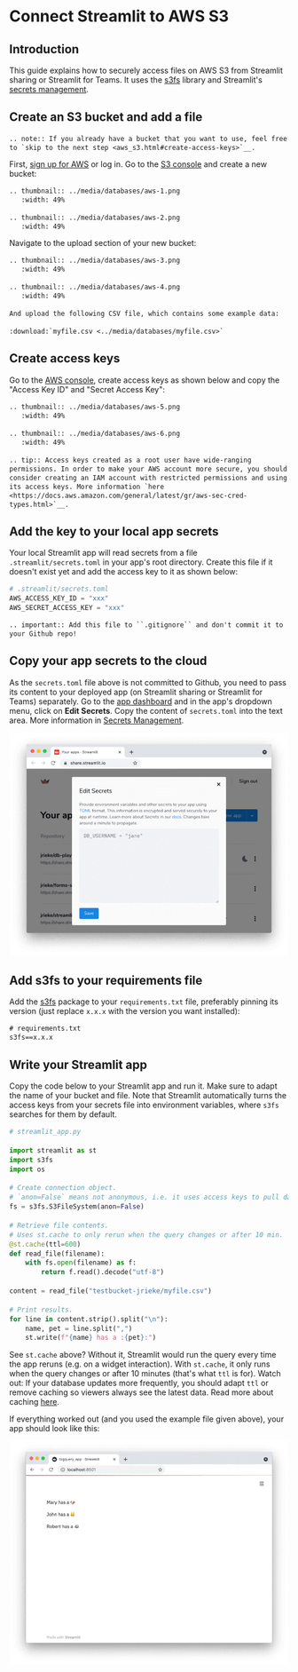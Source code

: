 # Connect Streamlit to AWS S3

## Introduction

This guide explains how to securely access files on AWS S3 from Streamlit sharing or Streamlit for Teams. It uses the [s3fs](https://github.com/dask/s3fs) library and Streamlit's [secrets management](../deploy_streamlit_app.html#secrets-management).

## Create an S3 bucket and add a file

```eval_rst
.. note:: If you already have a bucket that you want to use, feel free to `skip to the next step <aws_s3.html#create-access-keys>`__.
```

First, [sign up for AWS](https://aws.amazon.com/) or log in. Go to the [S3 console](https://s3.console.aws.amazon.com/s3/home) and create a new bucket:

```eval_rst
.. thumbnail:: ../media/databases/aws-1.png
   :width: 49%

.. thumbnail:: ../media/databases/aws-2.png
   :width: 49%
```

Navigate to the upload section of your new bucket:

```eval_rst
.. thumbnail:: ../media/databases/aws-3.png
   :width: 49%

.. thumbnail:: ../media/databases/aws-4.png
   :width: 49%

And upload the following CSV file, which contains some example data:

:download:`myfile.csv <../media/databases/myfile.csv>`
```

## Create access keys

Go to the [AWS console](https://console.aws.amazon.com/), create access keys as shown below and copy the "Access Key ID" and "Secret Access Key":

```eval_rst
.. thumbnail:: ../media/databases/aws-5.png
   :width: 49%

.. thumbnail:: ../media/databases/aws-6.png
   :width: 49%

.. tip:: Access keys created as a root user have wide-ranging permissions. In order to make your AWS account more secure, you should consider creating an IAM account with restricted permissions and using its access keys. More information `here <https://docs.aws.amazon.com/general/latest/gr/aws-sec-cred-types.html>`__. 
```

## Add the key to your local app secrets

Your local Streamlit app will read secrets from a file `.streamlit/secrets.toml` in your app's root directory. Create this file if it doesn't exist yet and add the access key to it as shown below:

```python
# .streamlit/secrets.toml
AWS_ACCESS_KEY_ID = "xxx"
AWS_SECRET_ACCESS_KEY = "xxx"
```
```eval_rst
.. important:: Add this file to ``.gitignore`` and don't commit it to your Github repo!
```

## Copy your app secrets to the cloud

As the `secrets.toml` file above is not committed to Github, you need to pass its content to your deployed app (on Streamlit sharing or Streamlit for Teams) separately. Go to the [app dashboard](https://share.streamlit.io/) and in the app's dropdown menu, click on **Edit Secrets**. Copy the content of `secrets.toml` into the text area. More information in [Secrets Management](../deploy_streamlit_app.html#secrets-management).

![](../media/databases/aws-7.png)

## Add s3fs to your requirements file

Add the [s3fs](https://github.com/dask/s3fs) package to your `requirements.txt` file, preferably pinning its version (just replace `x.x.x` with the version you want installed):

```
# requirements.txt
s3fs==x.x.x
```

## Write your Streamlit app

Copy the code below to your Streamlit app and run it. Make sure to adapt the name of your bucket and file. Note that Streamlit automatically turns the access keys from your secrets file into environment variables, where `s3fs` searches for them by default.

```python
# streamlit_app.py

import streamlit as st
import s3fs
import os

# Create connection object.
# `anon=False` means not anonymous, i.e. it uses access keys to pull data.
fs = s3fs.S3FileSystem(anon=False)

# Retrieve file contents. 
# Uses st.cache to only rerun when the query changes or after 10 min.
@st.cache(ttl=600)
def read_file(filename):
    with fs.open(filename) as f:
        return f.read().decode("utf-8")

content = read_file("testbucket-jrieke/myfile.csv")

# Print results.
for line in content.strip().split("\n"):
    name, pet = line.split(",")
    st.write(f"{name} has a :{pet}:")
```

See `st.cache` above? Without it, Streamlit would run the query every time the app reruns (e.g. on a widget interaction). With `st.cache`, it only runs when the query changes or after 10 minutes (that's what `ttl` is for). Watch out: If your database updates more frequently, you should adapt `ttl` or remove caching so viewers always see the latest data. Read more about caching [here](../caching.md).

If everything worked out (and you used the example file given above), your app should look like this:

![](../media/databases/aws-8.png)